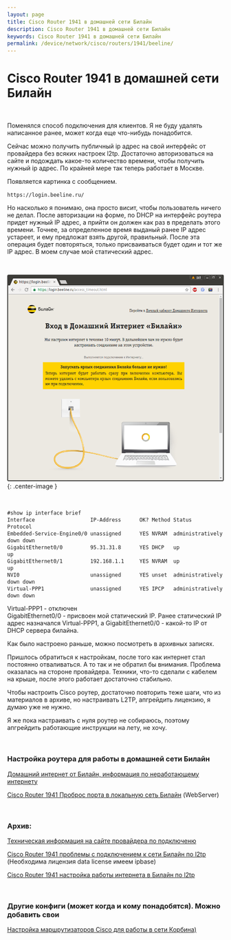 ```yaml
---
layout: page
title: Cisco Router 1941 в домашней сети Билайн
description: Cisco Router 1941 в домашней сети Билайн
keywords: Cisco Router 1941 в домашней сети Билайн
permalink: /device/network/cisco/routers/1941/beeline/
---
```


# Cisco Router 1941 в домашней сети Билайн

<br/>

Поменялся способ подключения для клиентов. Я не буду удалять написанное ранее, может когда еще что-нибудь понадобится.

Сейчас можно получить публичный ip адрес на свой интерфейс от провайдера без всяких настроек l2tp. Достаточно авторизоваться на сайте и подождать какое-то количество времени, чтобы получить нужный ip адрес. По крайней мере так теперь работает в Москве.

Появляется картинка с сообщением.

    https://login.beeline.ru/

Но насколько я понимаю, она просто висит, чтобы пользователь ничего не делал. После авторизации на форме, по DHCP на интерфейс роутера придет нужный IP адрес, а прийти он должен как раз в пределать этого времени. Точнее, за определенное время выданый ранее IP адрес устареет, и ему предложат взять другой, правильный. После эта операция будет повторяться, только присваиваться будет один и тот же IP адрес. В моем случае мой статический адрес.

<br/>

![beeline login](/img/device/network/cisco/routers/1941/beeline/login_beeline.png 'beeline login'){: .center-image }

<br/>

```
#show ip interface brief
Interface                  IP-Address      OK? Method Status                Protocol
Embedded-Service-Engine0/0 unassigned      YES NVRAM  administratively down down
GigabitEthernet0/0         95.31.31.8      YES DHCP   up                    up
GigabitEthernet0/1         192.168.1.1     YES NVRAM  up                    up
NVI0                       unassigned      YES unset  administratively down down
Virtual-PPP1               unassigned      YES IPCP   administratively down down
```

Virtual-PPP1 - отключен  
GigabitEthernet0/0 - присвоен мой статический IP. Ранее статический IP адрес назначался Virtual-PPP1, а GigabitEthernet0/0 - какой-то IP от DHCP сервера билайна.

Как было настроено раньше, можно посмотреть в архивных записях.

Пришлось обратиться к настройкам, после того как интернет стал постоянно отваливаться. А то так и не обратил бы внимания.
Проблема оказалась на стороне провайдера. Техники, что-то сделали с кабелем на крыше, после этого работает достаточно стабильно.

Чтобы настроить Cisco роутер, достаточно повторить теже шаги, что из материалов в архиве, но настраивать L2TP, апгрейдить лицензию, я думаю уже не нужно.

Я же пока настраивать с нуля роутер не собираюсь, поэтому апгрейдить работающие инструкции на лету, не хочу.

<br/>

### Настройка роутера для работы в домашней сети Билайн

<a href="/providers/internet/beeline/">Домашний интернет от Билайн, информация по неработающему интернету</a>

<a href="/device/network/cisco/routers/1941/beeline-port-forwarding/">Cisco Router 1941 Проброс порта в локальную сеть Билайн</a> (WebServer)

<br/>

### Архив:

<a href="/device/network/cisco/routers/1941/info/">Техническая информация на сайте провайдера по подключеню</a>

<a href="/device/network/cisco/routers/1941/beeline-l2tp-first-problem/">Cisco Router 1941 проблемы с подключением к сети Билайн по l2tp</a> (Необходима лицензия data license имеем ipbase)

<a href="/device/network/cisco/routers/1941/beeline-l2tp/">Cisco Router 1941 настройка работы интернета в Билайн по l2tp</a>

<br/>

### Другие конфиги (может когда и кому понадобятся). Можно добавить свои

<a href="/device/network/cisco/routers/1941/beeline-general/">Настройка маршрутизаторов Cisco для работы в сети Корбина)</a>

<!--
<a href="https://gist.github.com/sysadm-ru/034b841e24a0412c70ba">Cisco 871W (version 12.4)</a>


<a href="https://gist.github.com/sysadm-ru/218432aa3bc80161637d">Cisco Router 1811 (version 12.4)</a>


<a href="https://gist.github.com/sysadm-ru/ced2e08bfac0ef55aa96"> Cisco 1841 (version 12.4)</a>

<a href="https://gist.github.com/sysadm-ru/0c9889febf255569dc21">Cisco Router 1921/к9 (version 15.3)</a>

<a href="https://gist.github.com/sysadm-ru/cbdef23bdf6b0b3249b93ca524b67a86#file-cisco-nme-xd-48es-2s-p">Cisco NME-XD-48ES-2S-P</a> -->
